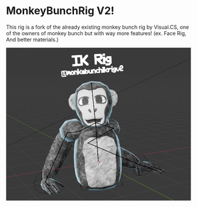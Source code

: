 # MonkeyBunchRig V2!
This rig is a fork of the already existing monkey bunch rig by Visual.CS, one of the owners of monkey bunch but with way more features! (ex. Face Rig, And better materials.)

![if ur reading this ur cool](https://github.com/tigervol14/MonkeyBunchRigV2/blob/main/icon%20ik%20rig.png)
